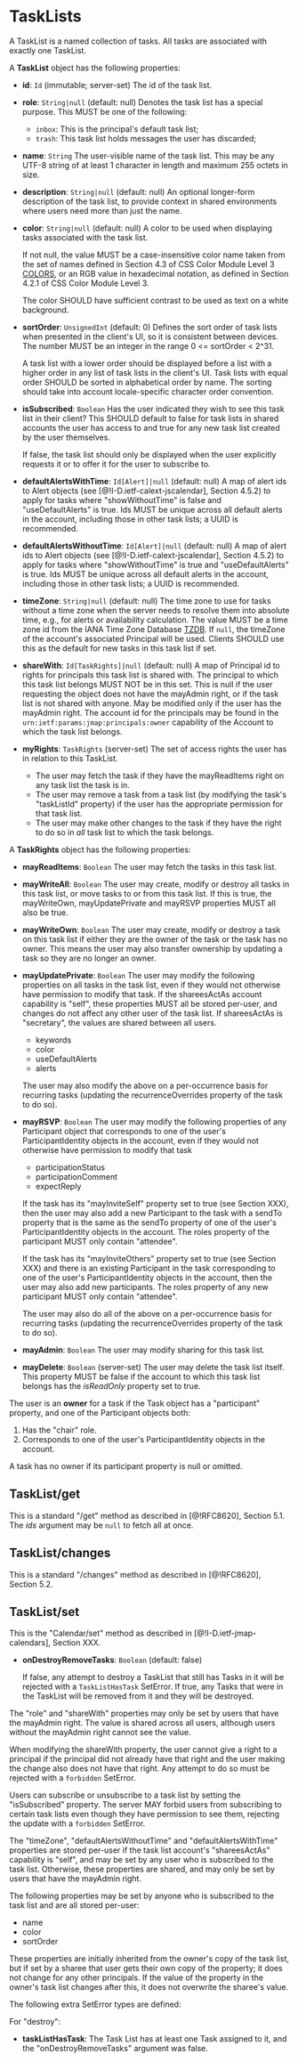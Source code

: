 # TaskLists

A TaskList is a named collection of tasks. All tasks are associated with exactly one TaskList.

A **TaskList** object has the following properties:

- **id**: `Id` (immutable; server-set)
  The id of the task list.
- **role**: `String|null` (default: null)
  Denotes the task list has a special purpose. This MUST be one of the following:

    - `inbox`: This is the principal's default task list;
    - `trash`: This task list holds messages the user has discarded;

- **name**: `String`
  The user-visible name of the task list. This may be any UTF-8 string of at least 1 character in length and maximum 255 octets in size.
- **description**: `String|null` (default: null)
  An optional longer-form description of the task list, to provide context in shared environments where users need more than just the name.
- **color**: `String|null` (default: null)
  A color to be used when displaying tasks associated with the task list.

    If not null, the value MUST be a case-insensitive color name taken from the set of names defined in Section 4.3 of CSS Color Module Level 3 [COLORS](https://www.w3.org/TR/css-color-3/), or an RGB value in hexadecimal notation, as defined in Section 4.2.1 of CSS Color Module Level 3.

    The color SHOULD have sufficient contrast to be used as text on a white background.

- **sortOrder**: `UnsignedInt` (default: 0)
  Defines the sort order of task lists when presented in the client's UI, so it
  is consistent between devices. The number MUST be an integer in the range
  0 <= sortOrder < 2^31.

    A task list with a lower order should be displayed before a list with
    a higher order in any list of task lists in the client's UI. Task lists with equal order SHOULD be sorted in alphabetical order by name. The sorting should take into account locale-specific character order convention.

- **isSubscribed**: `Boolean`
  Has the user indicated they wish to see this task list in their client? This SHOULD default to false for task lists in shared accounts the user has access to and true for any new task list created by the user themselves.

    If false, the task list should only be displayed when the user explicitly
    requests it or to offer it for the user to subscribe to.

- **defaultAlertsWithTime**: `Id[Alert]|null` (default: null)
  A map of alert ids to Alert objects (see [@!I-D.ietf-calext-jscalendar], Section 4.5.2) to apply for tasks where "showWithoutTime" is false and "useDefaultAlerts" is true. Ids MUST be unique across all default alerts in the account, including those in other task lists; a UUID is recommended.
- **defaultAlertsWithoutTime**: `Id[Alert]|null` (default: null)
  A map of alert ids to Alert objects (see [@!I-D.ietf-calext-jscalendar], Section 4.5.2) to apply for tasks where "showWithoutTime" is true and "useDefaultAlerts" is true. Ids MUST be unique across all default alerts in the account, including those in other task lists; a UUID is recommended.
- **timeZone**: `String|null` (default: null)
  The time zone to use for tasks without a time zone when the server needs to resolve them into absolute time, e.g., for alerts or availability calculation. The value MUST be a time zone id from the IANA Time Zone Database [TZDB](https://www.iana.org/time-zones). If `null`, the timeZone of the account's associated Principal will be used. Clients SHOULD use this as the default for new tasks in this task list if set.
- **shareWith**: `Id[TaskRights]|null` (default: null)
  A map of Principal id to rights for principals this task list is shared with. The principal to which this task list belongs MUST NOT be in this set. This is null if the user requesting the object does not have the mayAdmin right, or if the task list  is not shared with anyone. May be modified only if the user has the mayAdmin right. The account id for the principals may be found in the `urn:ietf:params:jmap:principals:owner` capability of the Account to which the task list belongs.

- **myRights**: `TaskRights` (server-set)
  The set of access rights the user has in relation to this TaskList.

  - The user may fetch the task if they have the mayReadItems right on any
    task list the task is in.
  - The user may remove a task from a task list (by modifying the task's
    "taskListId" property) if the user has the appropriate permission for that
    task list.
  - The user may make other changes to the task if they have the right to do
    so in *all* task list to which the task belongs.


A **TaskRights** object has the following properties:

- **mayReadItems**: `Boolean`
  The user may fetch the tasks in this task list.
- **mayWriteAll**: `Boolean`
  The user may create, modify or destroy all tasks in this task list, or move tasks to or from this task list. If this is true, the mayWriteOwn, mayUpdatePrivate and mayRSVP properties MUST all also be true.
- **mayWriteOwn**: `Boolean`
  The user may create, modify or destroy a task on this task list if either they are the owner of the task or the task has no owner. This means the user may also transfer ownership by updating a task so they are no longer an owner.
- **mayUpdatePrivate**: `Boolean`
  The user may modify the following properties on all tasks in the task list, even if they would not otherwise have permission to modify that task. If the shareesActAs account capability is "self", these properties MUST all be stored per-user, and changes do not affect any other user of the task list. If shareesActAs is "secretary", the values are shared between all users.

    - keywords
    - color
    - useDefaultAlerts
    - alerts

    The user may also modify the above on a per-occurrence basis for recurring tasks (updating the recurrenceOverrides property of the task to do so).

- **mayRSVP**: `Boolean`
  The user may modify the following properties of any Participant object that corresponds to one of the user's ParticipantIdentity objects in the account, even if they would not otherwise have permission to modify that task

    - participationStatus
    - participationComment
    - expectReply

    If the task has its "mayInviteSelf" property set to true (see Section XXX), then the user may also add a new Participant to the task with a sendTo property that is the same as the sendTo property of one of the user's ParticipantIdentity objects in the account. The roles property of the participant MUST only contain "attendee".

    If the task has its "mayInviteOthers" property set to true (see Section XXX) and there is an existing Participant in the task corresponding to one of the user's ParticipantIdentity objects in the account, then the user may also add new participants. The roles property of any new participant MUST only contain "attendee".

    The user may also do all of the above on a per-occurrence basis for recurring tasks (updating the recurrenceOverrides property of the task to do so).

- **mayAdmin**: `Boolean`
  The user may modify sharing for this task list.
- **mayDelete**: `Boolean` (server-set)
  The user may delete the task list itself. This property MUST be false if the account to which this task list belongs has the *isReadOnly* property set to true.

The user is an **owner** for a task if the Task object has a "participant" property, and one of the Participant objects both:

1. Has the "chair" role.
1. Corresponds to one of the user's ParticipantIdentity objects in the account.
  
A task has no owner if its participant property is null or omitted.

## TaskList/get

This is a standard "/get" method as described in [@!RFC8620], Section 5.1. The *ids* argument may be `null` to fetch all at once.

## TaskList/changes

This is a standard "/changes" method as described in [@!RFC8620], Section 5.2.

## TaskList/set

This is the "Calendar/set" method as described in [@!I-D.ietf-jmap-calendars], Section XXX.

- **onDestroyRemoveTasks**: `Boolean` (default: false)

  If false, any attempt to destroy a TaskList that still has Tasks 
  in it will be rejected with a `TaskListHasTask` SetError. If
  true, any Tasks that were in the TaskList will be removed from it and they will be destroyed.

The "role" and "shareWith" properties may only be set by users that have the mayAdmin right. The value is shared across all users, although users without the mayAdmin right cannot see the value.

When modifying the shareWith property, the user cannot give a right to a principal if the principal did not already have that right and the user making the change also does not have that right. Any attempt to do so must be rejected with a `forbidden` SetError.

Users can subscribe or unsubscribe to a task list by setting the "isSubscribed" property. The server MAY forbid users from subscribing to certain task lists even though they have permission to see them, rejecting the update with a `forbidden` SetError.

The "timeZone", "defaultAlertsWithoutTime" and "defaultAlertsWithTime" properties are stored per-user if the task list account's "shareesActAs" capability is "self", and may be set by any user who is subscribed to the task list. Otherwise, these properties are shared, and may only be set by users that have the mayAdmin right.

The following properties may be set by anyone who is subscribed to the task list and are all stored per-user:

- name
- color
- sortOrder

These properties are initially inherited from the owner's copy of the task list, but if set by a sharee that user gets their own copy of the property; it does not change for any other principals. If the value of the property in the owner's task list changes after this, it does not overwrite the sharee's value.

The following extra SetError types are defined:

For "destroy":

- **taskListHasTask**: The Task List has at least one Task assigned to
  it, and the "onDestroyRemoveTasks" argument was false.
